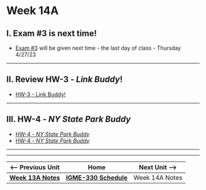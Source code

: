 # Week 14A

## I. Exam #3 is next time!
- [Exam #3](../notes/exam-3-details.md) will be given next time - the last day of class - Thursday 4/27/23

<hr>

## II. Review HW-3 - *Link Buddy*!
- [HW-3 - Link Buddy!](../hw/hw-3.md)


<hr>

## III. HW-4 - *NY State Park Buddy*
- [HW-4 - *NY State Park Buddy*](../hw/hw-4-starter.md)
- [HW-4 - *NY State Park Buddy*](../hw/hw-4.md)

<hr><hr>


| <-- Previous Unit | Home | Next Unit -->
| --- | --- | --- 
| [**Week 13A Notes**](13A.md)  |  [**IGME-330 Schedule**](../schedule.md) | Week 14A Notes
